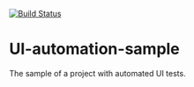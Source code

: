 [![Build Status](https://dev.azure.com/ksenya-37/UI-automation-sample/_apis/build/status/Kseniya737.UI-automation-sample?branchName=main)](https://dev.azure.com/ksenya-37/UI-automation-sample/_build/latest?definitionId=9&branchName=main)

# UI-automation-sample
The sample of a project with automated UI tests.
